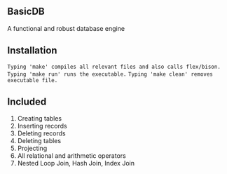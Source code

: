 ## BasicDB

A functional and robust database engine

## Installation

`Typing 'make' compiles all relevant files and also calls flex/bison.`
`Typing 'make run' runs the executable.`
`Typing 'make clean' removes executable file.`

## Included
1. Creating tables
2. Inserting records
3. Deleting records
4. Deleting tables
5. Projecting
6. All relational and arithmetic operators
7. Nested Loop Join, Hash Join, Index Join
